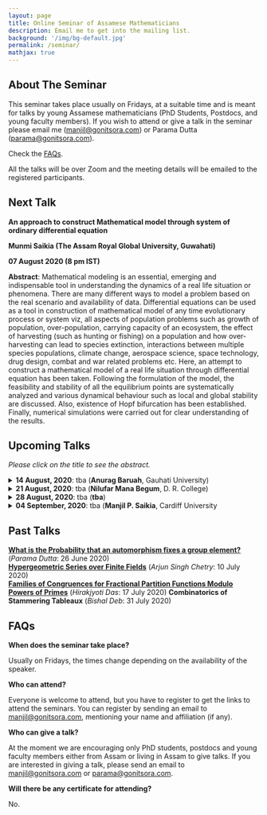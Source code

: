 ```yaml
---
layout: page
title: Online Seminar of Assamese Mathematicians
description: Email me to get into the mailing list.
background: '/img/bg-default.jpg'
permalink: /seminar/
mathjax: true
---
```


## About The Seminar

This seminar takes place usually on Fridays, at a suitable time and is meant for talks by young Assamese mathematicians (PhD Students, Postdocs, and young faculty members). If you wish to attend or give a talk in the seminar please email me (manjil@gonitsora.com) or Parama Dutta (parama@gonitsora.com).

Check the [FAQs](#faqs).

All the talks will be over Zoom and the meeting details will be emailed to the registered participants.

## Next Talk

**An approach to construct Mathematical model through system of ordinary differential equation**

**Munmi Saikia (The Assam Royal Global University, Guwahati)**

**07 August 2020 (8 pm IST)**

**Abstract**: Mathematical modeling is an essential, emerging and indispensable tool in understanding the dynamics of a real life situation or phenomena. There are many different ways to model a problem based on the real scenario and availability of data. Differential equations can be used as a tool in construction of mathematical model of any time evolutionary process or system viz, all aspects of population problems such as growth of population, over-population, carrying capacity of an ecosystem, the effect of harvesting (such as hunting or fishing) on a population and how over-harvesting can lead to species extinction, interactions between multiple species populations, climate change, aerospace science, space technology, drug design, combat and war related problems etc. Here, an attempt to construct a mathematical model of a real life situation through differential equation has been taken. Following the formulation of the model, the feasibility and stability of all the equilibrium points are systematically analyzed and various dynamical behaviour such as local and global stability are discussed. Also, existence of Hopf bifurcation has been established. Finally, numerical simulations were carried out for clear understanding of the results.


## Upcoming Talks

*Please click on the title to see the abstract.*
 

<details>
  <summary><b>14 August, 2020</b>: tba (<b>Anurag Baruah</b>, Gauhati University)</summary>

tba
</details>  

<details>
  <summary><b>21 August, 2020</b>: tba (<b>Nilufar Mana Begum</b>, D. R. College)</summary>

tba
</details>  

<details>
  <summary><b>28 August, 2020</b>: tba (<b>tba</b>)</summary>

tba
</details>

<details>
  <summary><b>04 September, 2020</b>: tba (<b>Manjil P. Saikia</b>, Cardiff University</summary>

tba
</details>   
  
    
      
      


## Past Talks
  
**[What is the Probability that an automorphism fixes a group element?](/seminar/Parama_Dutta.pdf)** (*Parama Dutta*: 26 June 2020)  
**[Hypergeometric Series over Finite Fields](/seminar/Arjun_Singh_Chetry.pdf)** (*Arjun Singh Chetry*: 10 July 2020)  
**[Families of Congruences for Fractional Partition Functions Modulo Powers of Primes](/seminar/Hirakjyoti_Das.pdf)** (*Hirakjyoti Das*: 17 July 2020)
**Combinatorics of Stammering Tableaux** (*Bishal Deb*: 31 July 2020)  
      
      



## <a name="faqs"></a>FAQs

**When does the seminar take place?**  

Usually on Fridays, the times change depending on the availability of the speaker.

**Who can attend?**  

Everyone is welcome to attend, but you have to register to get the links to attend the seminars. You can register by sending an email to manjil@gonitsora.com, mentioning your name and affiliation (if any).

**Who can give a talk?**  

At the moment we are encouraging only PhD students, postdocs and young faculty members either from Assam or living in Assam to give talks. If you are interested in giving a talk, please send an email to manjil@gonitsora.com or parama@gonitsora.com.

**Will there be any certificate for attending?**  

No.
